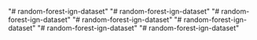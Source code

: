 "# random-forest-ign-dataset" 
"# random-forest-ign-dataset" 
"# random-forest-ign-dataset" 
"# random-forest-ign-dataset" 
"# random-forest-ign-dataset" 
"# random-forest-ign-dataset" 
"# random-forest-ign-dataset" 
